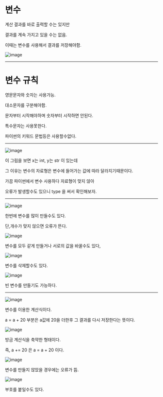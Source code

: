 # 변수

계산 결과를 바로 출력할 수는 있지만


결과를 계속 가지고 있을 수는 없음. 


이때는 변수를 사용해서 결과를 저장해야함.


![image](https://user-images.githubusercontent.com/80689330/137592411-bfa6b946-63b5-4f85-b930-6addcb25434a.png)

-------
# 변수 규칙

영문문자와 숫자는 사용가능.

대소문자를 구분해야함.

문자부터 시작해야하며 숫자부터 시작하면 안된다.

특수문자는 사용못한다.

파이썬의 키워드 문법등은 사용할수없다.

------
![image](https://user-images.githubusercontent.com/80689330/137592482-f7e38330-2308-4a04-a278-2c4046eb1158.png)

이 그림을 보면 x는 int, y는 str 이 있는데

그 이유는 변수의 자료형은 변수에 들어가는 값에 따라 달라지기때문이다.

가끔 파이썬에서 변수 사용하다 자료형이 맞지 않아

오류가 발생할수도 있으니 type 을 써서 확인해보자.

-------------
![image](https://user-images.githubusercontent.com/80689330/137592533-a6714935-5ae5-4c08-ab54-a9d88ed8d29f.png)


한번에 변수를 많이 만들수도 있다.

단,개수가 맞지 않으면 오류가 뜬다.


![image](https://user-images.githubusercontent.com/80689330/137592562-30235a45-3668-488a-b420-7d548998cf86.png)


변수를 모두 같게 만들거나 서로의 값을 바꿀수도 있다,

![image](https://user-images.githubusercontent.com/80689330/137592579-2df6544f-b97e-418c-a3a0-8a85da0f7051.png)

변수를 삭제할수도 있다.

![image](https://user-images.githubusercontent.com/80689330/137592584-1de0b99c-8f28-4d40-9604-fe5ddff8fc65.png)


빈 변수를 만들기도 가능하다.

--------------
![image](https://user-images.githubusercontent.com/80689330/137592598-2fabe044-162e-4245-b78c-c8ad0cce6742.png)

변수를 이용한 계산식이다.

a = a + 20 부분은 a값에 20을 더한후 그 결과를 다시 저장한다는 뜻이다.

![image](https://user-images.githubusercontent.com/80689330/137592634-eeb1df50-2529-495b-aa3a-4254221c6d41.png)

방금 계산식을 축약한 형태이다.

즉, a += 20 은 a = a + 20 이다.

![image](https://user-images.githubusercontent.com/80689330/137592654-37e173f6-f59d-4c88-963d-5ffd865f05dd.png)

변수를 만들지 않았을 경우에는 오류가 뜸.

![image](https://user-images.githubusercontent.com/80689330/137592667-0e74d263-bf4f-41a5-889f-501aab54c948.png)

부호를 붙일수도 있다.

